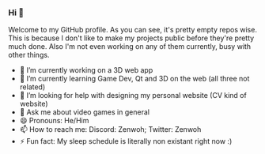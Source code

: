 ### Hi 👋

Welcome to my GitHub profile.
As you can see, it's pretty empty repos wise. This is because I don't like to make my projects public before they're pretty much done.
Also I'm not even working on any of them currently, busy with other things.

- 🔭 I’m currently working on a 3D web app
- 🌱 I’m currently learning Game Dev, Qt and 3D on the web (all three not related)
- 🤔 I’m looking for help with designing my personal website (CV kind of website)
- 💬 Ask me about video games in general
- 😄 Pronouns: He/Him
- 📫 How to reach me: Discord: Zenwoh; Twitter: Zenwoh
- ⚡ Fun fact: My sleep schedule is literally non existant right now :)
<!--
- 👯 I’m looking to collaborate on ...
-->
